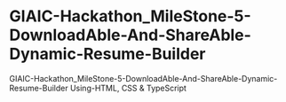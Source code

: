 # GIAIC-Hackathon_MileStone-5-DownloadAble-And-ShareAble-Dynamic-Resume-Builder
GIAIC-Hackathon_MileStone-5-DownloadAble-And-ShareAble-Dynamic-Resume-Builder Using-HTML, CSS &amp; TypeScript
